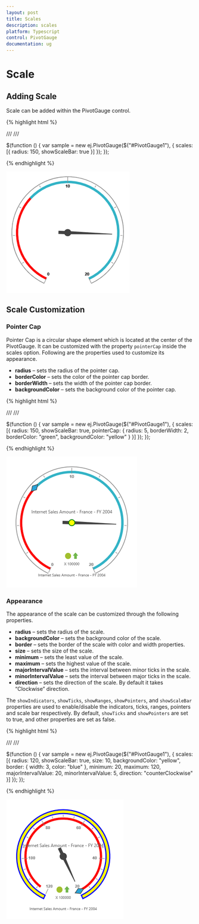 ```yaml
---
layout: post
title: Scales
description: scales
platform: Typescript
control: PivotGauge
documentation: ug
---
```


# Scale

## Adding Scale

Scale can be added within the PivotGauge control. 

{% highlight html %}

/// <reference path="jquery.d.ts" />
/// <reference path="ej.web.all.d.ts" />

$(function () {
    var sample = new ej.PivotGauge($("#PivotGauge1"), {
        scales: [{
            radius: 150, 
            showScaleBar: true
        }]
    });
});	

{% endhighlight %}

![](Scales_images/AddingScale.png) 

## Scale Customization

### Pointer Cap
Pointer Cap is a circular shape element which is located at the center of the PivotGauge. It can be customized with the property `pointerCap` inside the scales option. Following are the properties used to customize its appearance.

* **radius** – sets the radius of the pointer cap.
* **borderColor** – sets the color of the pointer cap border.
* **borderWidth** – sets the width of the pointer cap border.
* **backgroundColor** – sets the background color of the pointer cap.

{% highlight html %}

/// <reference path="jquery.d.ts" />
/// <reference path="ej.web.all.d.ts" />

$(function () {
    var sample = new ej.PivotGauge($("#PivotGauge1"), {
        scales: [{
            radius: 150, 
            showScaleBar: true,
            pointerCap: {
                radius: 5,
                borderWidth: 2,
                borderColor: "green",
                backgroundColor: "yellow"
            }
        }]
    });
});	

{% endhighlight %}

![](Scales_images/PointerCap.png) 

### Appearance
The appearance of the scale can be customized through the following properties.

* **radius** – sets the radius of the scale.
* **backgroundColor** – sets the background color of the scale.
* **border** – sets the border of the scale with color and width properties.
* **size** – sets the size of the scale.
* **minimum** – sets the least value of the scale.
* **maximum** – sets the highest value of the scale.
* **majorIntervalValue** – sets the interval between minor ticks in the scale.
* **minorIntervalValue** – sets the interval between major ticks in the scale.
* **direction** – sets the direction of the scale.  By default it takes “Clockwise” direction.

The `showIndicators`, `showTicks`, `showRanges`, `showPointers`, and `showScaleBar` properties are used to enable/disable the indicators, ticks, ranges, pointers and scale bar respectively.  By default, `showTicks` and `showPointers` are set to true, and other properties are set as false.

{% highlight html %}

/// <reference path="jquery.d.ts" />
/// <reference path="ej.web.all.d.ts" />

$(function () {
    var sample = new ej.PivotGauge($("#PivotGauge1"), {
        scales: [{
                radius: 120, showScaleBar: true,
                size: 10,
                backgroundColor: "yellow",
                border: {
                    width: 3,
                    color: "blue"
                },
                minimum: 20,
                maximum: 120,
                majorIntervalValue: 20,
                minorIntervalValue: 5,
                direction: "counterClockwise"
        }]
    });
});	

{% endhighlight %}

![](Scales_images/Appearance.png) 